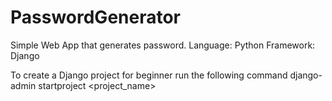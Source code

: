 # PasswordGenerator
Simple Web App that generates password. 
Language: Python
Framework: Django

To create a Django project for beginner run the following command
django-admin startproject <project_name>
